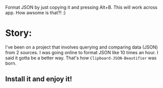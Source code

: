 Format JSON by just copying it and pressing Alt+B. This will work across app. How awsome is that?! :)

# Story:
I've been on a project that involves querying and comparing data (JSON) from 2 sources.
I was going online to format JSON like 10 times an hour. I said it gotta be a better way. That's how `Clipboard-JSON-Beautifier` was born.

## Install it and enjoy it!


